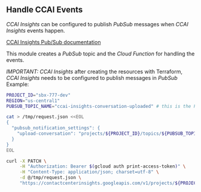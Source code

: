 ## Handle CCAI Events

*CCAI Insights* can be configured to publish *PubSub* messages when *CCAI Insights* events happen.

[CCAI Insights Pub/Sub documentation](https://cloud.google.com/contact-center/insights/docs/pub-sub)

This module creates a *PubSub* topic and the *Cloud Function* for handling the events.

*IMPORTANT: CCAI Insights* after creating the resources with Terraform, *CCAI Insights* needs to be configured to publish messages in *PubSub*
Example:
```sh
PROJECT_ID="sbx-777-dev"
REGION="us-central1"
PUBSUB_TOPIC_NAME="ccai-insights-conversation-uploaded" # this is the PubSub topic name configured in Terraform

cat > /tmp/request.json <<EOL
{
  "pubsub_notification_settings": {
    "upload-conversation": "projects/${PROJECT_ID}/topics/${PUBSUB_TOPIC_NAME}"
  }
}
EOL

curl -X PATCH \
     -H "Authorization: Bearer $(gcloud auth print-access-token)" \
     -H "Content-Type: application/json; charset=utf-8" \
     -d @/tmp/request.json \
     "https://contactcenterinsights.googleapis.com/v1/projects/${PROJECT_ID}/locations/${REGION}/settings?updateMask=pubsub_notification_settings"
```